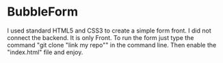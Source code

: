 # BubbleForm


I used standard HTML5 and CSS3 to create a simple form front. I did not connect the backend. It is only Front.
To run the form just type the command "git clone "link my repo"" in the command line. Then enable the "index.html" file and enjoy.
